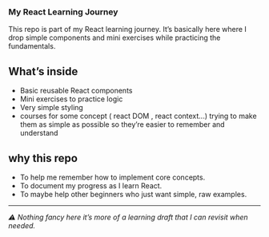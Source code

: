 ### My React Learning Journey

This repo is part of my React learning journey.
It’s basically here where I drop simple components and mini exercises while practicing the fundamentals.

## What’s inside 
 - Basic reusable React components
 -  Mini exercises to practice logic
 -  Very simple styling
 -  courses for some concept ( react DOM , react context...)  trying to make them as simple as possible so they’re easier to remember and understand 

## why this repo 
 - To help me remember how to implement core concepts.
 - To document my progress as I learn React.
 - To maybe help other beginners who just want simple, raw examples.

---
  
  *⚠️ Nothing fancy here it’s more of a learning draft that I can revisit when needed.*
